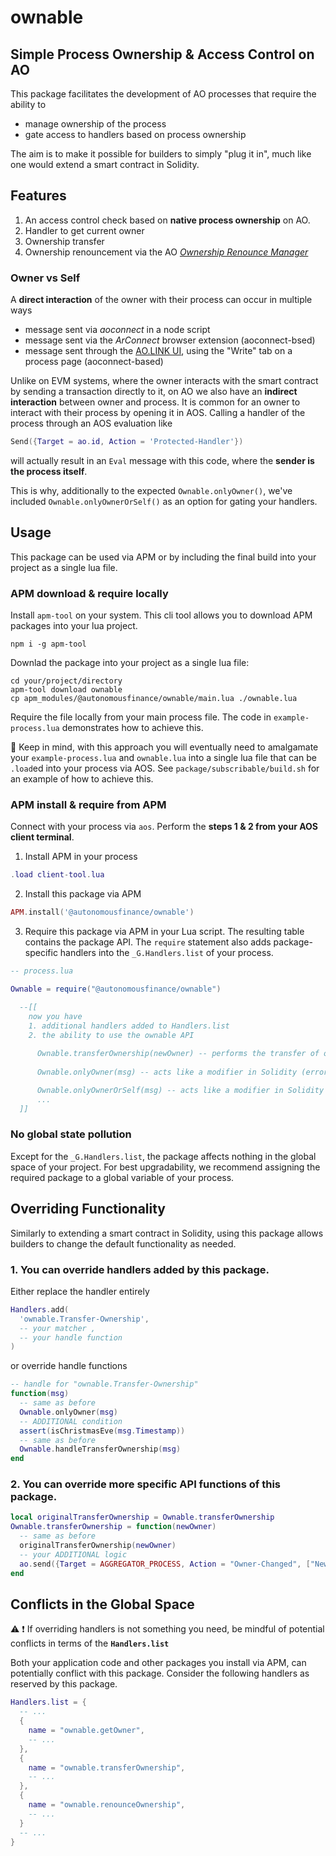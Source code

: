 # ownable

## Simple Process Ownership & Access Control on AO

This package facilitates the development of AO processes that require the ability to

- manage ownership of the process
- gate access to handlers based on process ownership

The aim is to make it possible for builders to simply "plug it in", much like one would extend a smart contract in Solidity.

## Features

1. An access control check based on **native process ownership** on AO.
3. Handler to get current owner
4. Ownership transfer
5. Ownership renouncement via the AO [_Ownership Renounce Manager_](https://github.com/Autonomous-Finance/ao-ownership-renounce-manager)

### Owner vs Self

A **direct interaction** of the owner with their process can occur in multiple ways
- message sent via *aoconnect* in a node script
- message sent via the *ArConnect* browser extension (aoconnect-bsed)
- message sent through the [AO.LINK UI](https://ao.link), using the "Write" tab on a process page (aoconnect-based)

Unlike on EVM systems, where the owner interacts with the smart contract by sending a transaction directly to it, on AO we also have an **indirect interaction** between owner and process. It is common for an owner to interact with their process by opening it in AOS. Calling a handler of the process through an AOS evaluation like

```lua
Send({Target = ao.id, Action = 'Protected-Handler'})
```

will actually result in an `Eval` message with this code, where the **sender is the process itself**.

This is why, additionally to the expected `Ownable.onlyOwner()`, we've included `Ownable.onlyOwnerOrSelf()` as an option for gating your handlers.

## Usage

This package can be used via APM or by including the final build into your project as a single lua file.

### APM download & require locally

Install `apm-tool` on your system. This cli tool allows you to download APM packages into your lua project.

```shell
npm i -g apm-tool
```

Downlad the package into your project as a single lua file:

```shell
cd your/project/directory
apm-tool download ownable
cp apm_modules/@autonomousfinance/ownable/main.lua ./ownable.lua
```

Require the file locally from your main process file. The code in `example-process.lua` demonstrates how to achieve this. 

📝 Keep in mind, with this approach you will eventually need to amalgamate your `example-process.lua` and `ownable.lua` into a single lua file that can be `.load`ed into your process via AOS. See `package/subscribable/build.sh` for an example of how to achieve this.

### APM install & require from APM

Connect with your process via `aos`. Perform the **steps 1 & 2 from your AOS client terminal**.

1. Install APM in your process

```lua
.load client-tool.lua
```

2. Install this package via APM

```lua
APM.install('@autonomousfinance/ownable')
```

3. Require this package via APM in your Lua script. The resulting table contains the package API. The `require` statement also adds package-specific handlers into the `_G.Handlers.list` of your process.

```lua
-- process.lua

Ownable = require("@autonomousfinance/ownable")

  --[[ 
    now you have 
    1. additional handlers added to Handlers.list
    2. the ability to use the ownable API
      
      Ownable.transferOwnership(newOwner) -- performs the transfer of ownership
      
      Ownable.onlyOwner(msg) -- acts like a modifier in Solidity (errors on negative result)

      Ownable.onlyOwnerOrSelf(msg) -- acts like a modifier in Solidity (errors on negative result)
      ...
  ]]

```

### No global state pollution

Except for the `_G.Handlers.list`, the package affects nothing in the global space of your project. For best upgradability, we recommend assigning the required package to a global variable of your process.

## Overriding Functionality

Similarly to extending a smart contract in Solidity, using this package allows builders to change the default functionality as needed.

### 1. You can override handlers added by this package.

Either replace the handler entirely
```lua
Handlers.add(
  'ownable.Transfer-Ownership',
  -- your matcher ,
  -- your handle function
)
```

or override handle functions
```lua
-- handle for "ownable.Transfer-Ownership"
function(msg)
  -- same as before
  Ownable.onlyOwner(msg)
  -- ADDITIONAL condition
  assert(isChristmasEve(msg.Timestamp))
  -- same as before
  Ownable.handleTransferOwnership(msg)
end
```

### 2. You can override more specific API functions of this package.
```lua
local originalTransferOwnership = Ownable.transferOwnership
Ownable.transferOwnership = function(newOwner)
  -- same as before
  originalTransferOwnership(newOwner)
  -- your ADDITIONAL logic
  ao.send({Target = AGGREGATOR_PROCESS, Action = "Owner-Changed", ["New-Owner"] = newOwner})
end
```

## Conflicts in the Global Space

⚠️ ❗️ If overriding handlers is not something you need, be mindful of potential conflicts in terms of the **`Handlers.list`**

Both your application code and other packages you install via APM, can potentially conflict with this package. Consider the following handlers as reserved by this package.

```lua
Handlers.list = {
  -- ...
  { 
    name = "ownable.getOwner", 
    -- ... 
  },
  { 
    name = "ownable.transferOwnership", 
    -- ... 
  },
  { 
    name = "ownable.renounceOwnership", 
    -- ... 
  }
  -- ...
}
```
